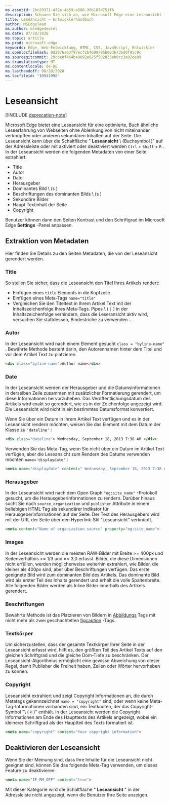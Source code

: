 ```yaml
---
ms.assetid: 2bc29371-4f2e-4b59-a588-30b107d751f6
description: Schauen Sie sich an, wie Microsoft Edge eine Leseansicht für Webseiten bietet, um Add-Free-Lesefunktionen zu ermöglichen.
title: Leseansicht – Entwicklerhandbuch
author: MSEdgeTeam
ms.author: msedgedevrel
ms.date: 07/28/2020
ms.topic: article
ms.prod: microsoft-edge
keywords: Edge, Web-Entwicklung, HTML, CSS, JavaScript, Entwickler
ms.openlocfilehash: 0d2076a63f97ecf2b4699795b0036736d0f95c9c
ms.sourcegitcommit: 29cbe0f464ba0092e025f502833eb9cc3e02ee89
ms.translationtype: MT
ms.contentlocale: de-DE
ms.lasthandoff: 08/20/2020
ms.locfileid: "10941998"
---
```

# Leseansicht  

[!INCLUDE [deprecation-note](../../includes/legacy-edge-note.md)]  

Microsoft Edge bietet eine Leseansicht für eine optimierte, Buch ähnliche Leseerfahrung von Webseiten ohne Ablenkung von nicht miteinander verknüpften oder anderen sekundären Inhalten auf der Seite.  Die Leseansicht kann über die Schaltfläche " **Leseansicht** \ (Buchsymbol \)" auf der Adressleiste oder mit aktiviert oder deaktiviert werden `Ctrl` + `Shift` + `R` .  In der Leseansicht werden die folgenden Metadaten von einer Seite extrahiert:  

*   Title
*   Autor
*   Date
*   Herausgeber
*   Dominantes Bild \ (s \)
*   Beschriftungen des dominanten Bilds \ (s \)
*   Sekundäre Bilder
*   Haupt Textinhalt der Seite
*   Copyright

Benutzer können dann den Seiten Kontrast und den Schriftgrad im Microsoft Edge **Settings** -Panel anpassen.  

## Extraktion von Metadaten  

Hier finden Sie Details zu den Seiten Metadaten, die von der Leseansicht gerendert werden.  

### Title  

So stellen Sie sicher, dass die Leseansicht den Titel Ihres Artikels rendert:  

*   Einfügen eines `title` Elements in die Kopfzeile  
*   Einfügen eines Meta-Tags `name="title"`  
*   Vergleichen Sie den Titeltext in Ihrem Artikel Text mit der Inhaltszeichenfolge Ihres Meta-Tags.  Pipes \ ( `|` \) in der Inhaltszeichenfolge verhindern, dass die Leseransicht aktiv wird, versuchen Sie stattdessen, Bindestriche zu verwenden `-` .  

### Autor  

In der Leseansicht wird nach einem Element gesucht `class = "byline-name"` .  Bewährte Methode besteht darin, den Autorennamen hinter dem Titel und vor dem Artikel Text zu platzieren.  

```html
<div class="byline-name">Author name</div>
```  

### Date  

In der Leseansicht werden der Herausgeber und die Datumsinformationen in derselben Zeile zusammen mit zusätzlicher Formatierung gerendert, um diese Informationen hervorzuheben.  Das Veröffentlichungsdatum des Artikels wird exakt so gerendert, wie es in der Zeichenfolge angezeigt wird.  Die Leseansicht wird nicht in ein bestimmtes Datumsformat konvertiert.  

Wenn Sie über ein Datum in Ihrem Artikel Text verfügen und es in der Leseansicht rendern möchten, weisen Sie das Element mit dem Datum der Klasse zu `'dateline'` :  

```html
<div class="dateline"> Wednesday, September 18, 2013 7:38 AM </div>
```  

Verwenden Sie das Meta-Tag, wenn Sie nicht über ein Datum im Artikel Text verfügen, aber die Leseansicht zum Rendern des Datums verwenden möchten `name='displaydate'` :  

```html
<meta name="displaydate" content=" Wednesday, September 18, 2013 7:38 AM ">
```  

### Herausgeber  

In der Leseansicht wird nach dem Open Graph `"og:site_name"` -Protokoll gesucht, um die Herausgeberinformationen zu rendern.  Darüber hinaus sucht Sie nach `source_organization` und `publisher` Attribute in einem beliebigen HTML-Tag als sekundärer Indikator für Herausgeberinformationen auf der Seite.  Der Text des Herausgebers wird mit der URL der Seite über den Hyperlink-Stil "Leseansicht" verknüpft.  

```html
<meta content="Name of organization source" property="og:site_name">
```  

### Images  

In der Leseansicht werden die meisten RAW-Bilder mit Breite >= 400px und Seitenverhältnis >= 1/3 und =< 3,0 erfasst.  Bilder, die diese Dimensionen nicht erfüllen, werden möglicherweise weiterhin extrahiert, wie Bilder, die kleiner als 400px sind, aber über Beschriftungen verfügen.  Das erste geeignete Bild wird zum dominanten Bild des Artikels.  Das dominante Bild wird als erster Teil des Inhalts gerendert und erhält die volle Spaltenbreite.  Alle folgenden Bilder werden als Inline Bilder innerhalb des Artikels gerendert.  

### Beschriftungen  

Bewährte Methode ist das Platzieren von Bildern in [Abbildungs](https://developer.mozilla.org/docs/Web/HTML/Element/figure) Tags mit nicht mehr als zwei geschachtelten [figcaption](https://developer.mozilla.org/docs/Web/HTML/Element/figcaption) -Tags.  

### Textkörper  

Um sicherzustellen, dass der gesamte Textkörper Ihrer Seite in der Leseansicht erfasst wird, hilft es, den größten Teil des Artikel Texts auf den gleichen Schriftgrad und die gleiche Dom-Tiefe zu beschränken.  Der Leseansicht-Algorithmus ermöglicht eine gewisse Abweichung von dieser Regel, damit Publisher die Freiheit haben, Zeilen oder Wörter hervorheben zu können.  

### Copyright  

Leseansicht extrahiert und zeigt Copyright Informationen an, die durch Metatags gekennzeichnet `name = "copyright"` sind, oder wenn keine Meta-Tag-Informationen vorhanden sind, ein Textknoten, der das Copyright-Symbol "\ ( `©` \)" enthält.  In der Leseansicht werden die Copyright Informationen am Ende des Haupttexts des Artikels angezeigt, wobei ein kleinerer Schriftgrad als der Hauptteil des Texts formatiert ist.  

```html
<meta name="copyright" content="Your copyright information">
```  

## Deaktivieren der Leseansicht  

Wenn Sie der Meinung sind, dass Ihre Inhalte für die Leseansicht nicht geeignet sind, können Sie das folgende Meta-Tag verwenden, um dieses Feature zu deaktivieren:  

```html
<meta name="IE_RM_OFF" content="true">
```  

Mit dieser Kategorie wird die Schaltfläche " **Leseansicht** " in der Adressleiste nicht angezeigt, wenn die Benutzer Ihre Seite anzeigen.  
